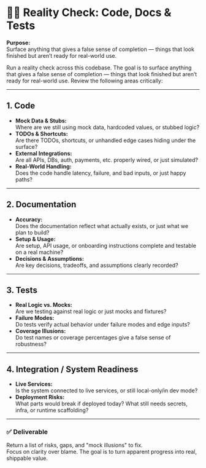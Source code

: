 # 🕵️‍♂️ Reality Check: Code, Docs & Tests

**Purpose:**  
Surface anything that gives a false sense of completion — things that look finished but aren’t ready for real-world use.

Run a reality check across this codebase. The goal is to surface anything that gives a false sense of completion — things that look finished but aren’t ready for real-world use. Review the following areas critically:

---

## 1. Code

- **Mock Data & Stubs:**  
  Where are we still using mock data, hardcoded values, or stubbed logic?
- **TODOs & Shortcuts:**  
  Are there TODOs, shortcuts, or unhandled edge cases hiding under the surface?
- **External Integrations:**  
  Are all APIs, DBs, auth, payments, etc. properly wired, or just simulated?
- **Real-World Handling:**  
  Does the code handle latency, failure, and bad inputs, or just happy paths?

---

## 2. Documentation

- **Accuracy:**  
  Does the documentation reflect what actually exists, or just what we plan to build?
- **Setup & Usage:**  
  Are setup, API usage, or onboarding instructions complete and testable on a real machine?
- **Decisions & Assumptions:**  
  Are key decisions, tradeoffs, and assumptions clearly recorded?

---

## 3. Tests

- **Real Logic vs. Mocks:**  
  Are we testing against real logic or just mocks and fixtures?
- **Failure Modes:**  
  Do tests verify actual behavior under failure modes and edge inputs?
- **Coverage Illusions:**  
  Do test names or coverage percentages give a false sense of robustness?

---

## 4. Integration / System Readiness

- **Live Services:**  
  Is the system connected to live services, or still local-only/in dev mode?
- **Deployment Risks:**  
  What parts would break if deployed today? What still needs secrets, infra, or runtime scaffolding?

---

### ✅ Deliverable

Return a list of risks, gaps, and "mock illusions" to fix.  
Focus on clarity over blame. The goal is to turn apparent progress into real, shippable value.